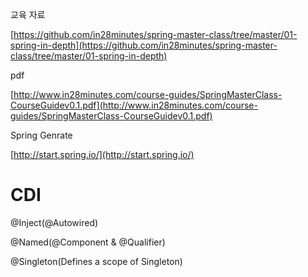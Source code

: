 교육 자료

[https://github.com/in28minutes/spring-master-class/tree/master/01-spring-in-depth](https://github.com/in28minutes/spring-master-class/tree/master/01-spring-in-depth)

pdf

[http://www.in28minutes.com/course-guides/SpringMasterClass-CourseGuidev0.1.pdf](http://www.in28minutes.com/course-guides/SpringMasterClass-CourseGuidev0.1.pdf)

Spring Genrate

[http://start.spring.io/](http://start.spring.io/)



# CDI

@Inject\(@Autowired\)

@Named\(@Component & @Qualifier\)

@Singleton\(Defines a scope of Singleton\)

